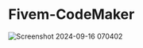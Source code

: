 # Fivem-CodeMaker

![Screenshot 2024-09-16 070402](https://github.com/user-attachments/assets/97a0d7d5-30e1-445b-86aa-6c080279b05c)

